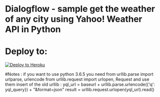 # Dialogflow - sample get the weather of any city using Yahoo! Weather API  in Python

# Deploy to:
[![Deploy to Heroku](https://www.herokucdn.com/deploy/button.svg)](https://heroku.com/deploy)

#Notes :
if you want to use python 3.6.5
you need
from urllib.parse import urlparse, urlencode
from urllib.request import urlopen, Request
and use them insert of the old urllib : 
    yql_url = baseurl + urllib.parse.urlencode({'q': yql_query}) + "&format=json"
    result = urllib.request.urlopen(yql_url).read()
